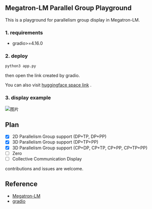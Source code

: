 ## Megatron-LM Parallel Group Playground

This is a playground for parallelism group display in Megatron-LM.

### 1. requirements

- gradio>=4.16.0

### 2. deploy

```python
python3 app.py
```

then open the link created by gradio.


You can also visit [huggingface space link]( https://huggingface.co/spaces/BBuf/megatron-lm-parallel-group-playground) .

### 3. display example

![图片](https://github.com/BBuf/megatron-lm-parallel-group-playground/assets/35585791/2804c4db-37a2-4575-a8bb-409dd19d961f)


## Plan
- [x] 2D Parallelism Group support (DP+TP, DP+PP)
- [x] 3D Parallelism Group support (DP+TP+PP)
- [x] 3D Parallelism Group support (CP+DP, CP+TP, CP+PP, CP+TP+PP)
- [ ] Zero
- [ ] Collective Communication Display

contributions and issues are welcome.

## Reference

- [Megatron-LM](https://github.com/NVIDIA/Megatron-LM)
- [gradio](https://github.com/gradio-app/gradio)

